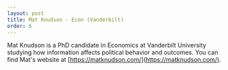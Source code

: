 ```yaml
---
layout: post
title: Mat Knudson - Econ (Vanderbilt)
order: 6
---
```



Mat Knudson is a PhD candidate in Economics at Vanderbilt University studying how information affects political behavior and outcomes.
You can find Mat's website at [https://matknudson.com/](https://matknudson.com/).
